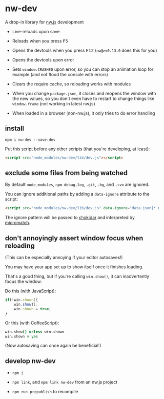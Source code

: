 
# nw-dev

A drop-in library for [nw.js][] development

* Live-reloads upon save

* Reloads when you press <kbd>F5</kbd>

* Opens the devtools when you press <kbd>F12</kbd> (`nw@>=0.13.0` does this for you)

* Opens the devtools upon error

* Sets `window.CRASHED` upon error,
  so you can stop an animation loop for example
  (and not flood the console with errors)

* Clears the require cache,
  so reloading works with modules

* When you change `package.json`, it closes and reopens the window
  with the new values, so you don't even have to restart
  to change things like `window.frame`
  (not working in latest nw.js)

* When loaded in a browser (non-nw.js),
  it only tries to do error handling


## install

`npm i nw-dev --save-dev`

Put this script before any other scripts
(that you're developing, at least):

```html
<script src="node_modules/nw-dev/lib/dev.js"></script>
```


## exclude some files from being watched

By default `node_modules`, `npm-debug.log`, `.git`, `.hg`, and `.svn` are ignored.

You can ignore additional paths by adding a `data-ignore` attribute to the script:

```html
<script src="node_modules/nw-dev/lib/dev.js" data-ignore="data.json|*.md"></script>
```

The ignore pattern will be passed to [chokidar][] and interpreted by [micromatch][].


## don't annoyingly assert window focus when reloading

(This can be especially annoying if your editor autosaves!)

You may have your app set up to show itself once it finishes loading.

That's a good thing, but if you're calling `win.show()`,
it can inadvertently focus the window.

Do this (with JavaScript):

```js
if(!win.shown){
    win.show();
    win.shown = true;
}
```

Or this (with CoffeeScript):

```coffee
win.show() unless win.shown
win.shown = yes
```

(Now autosaving can once again be beneficial!)


## develop nw-dev

* `npm i`

* `npm link`, and `npm link nw-dev` from an nw.js project

* `npm run prepublish` to recompile

[nw.js]: https://github.com/nwjs/nw.js
[chokidar]: https://github.com/paulmillr/chokidar
[micromatch]: https://github.com/jonschlinkert/micromatch
